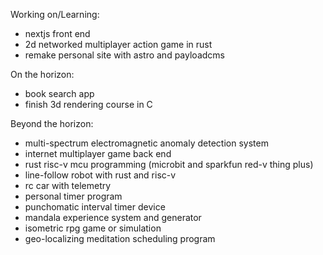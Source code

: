 Working on/Learning:
- nextjs front end
- 2d networked multiplayer action game in rust
- remake personal site with astro and payloadcms

On the horizon:
- book search app
- finish 3d rendering course in C

Beyond the horizon:
- multi-spectrum electromagnetic anomaly detection system
- internet multiplayer game back end
- rust risc-v mcu programming (microbit and sparkfun red-v thing plus)
- line-follow robot with rust and risc-v
- rc car with telemetry
- personal timer program
- punchomatic interval timer device
- mandala experience system and generator
- isometric rpg game or simulation
- geo-localizing meditation scheduling program
